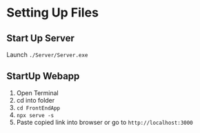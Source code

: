 # Setting Up Files

## Start Up Server
Launch `./Server/Server.exe`

## StartUp Webapp
1. Open Terminal
2. cd into folder
3. `cd FrontEndApp`
4. `npx serve -s`
5. Paste copied link into browser or go to `http://localhost:3000`
